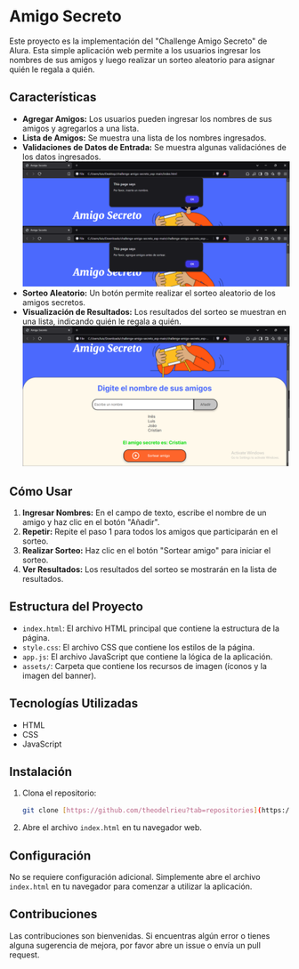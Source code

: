 # Amigo Secreto

Este proyecto es la implementación del "Challenge Amigo Secreto" de Alura. Esta simple aplicación web permite a los usuarios ingresar los nombres de sus amigos y luego realizar un sorteo aleatorio para asignar quién le regala a quién.

## Características

* **Agregar Amigos:** Los usuarios pueden ingresar los nombres de sus amigos y agregarlos a una lista.
* **Lista de Amigos:** Se muestra una lista de los nombres ingresados.
* **Validaciones de Datos de Entrada:** Se muestra algunas validaciónes de los datos ingresados.
  ![](/assets/InputValidation.png)
* **Sorteo Aleatorio:** Un botón permite realizar el sorteo aleatorio de los amigos secretos.
* **Visualización de Resultados:** Los resultados del sorteo se muestran en una lista, indicando quién le regala a quién.
  ![](/assets/SecretFriend.png)

## Cómo Usar

1.  **Ingresar Nombres:** En el campo de texto, escribe el nombre de un amigo y haz clic en el botón "Añadir".
2.  **Repetir:** Repite el paso 1 para todos los amigos que participarán en el sorteo.
3.  **Realizar Sorteo:** Haz clic en el botón "Sortear amigo" para iniciar el sorteo.
4.  **Ver Resultados:** Los resultados del sorteo se mostrarán en la lista de resultados.

## Estructura del Proyecto

* `index.html`: El archivo HTML principal que contiene la estructura de la página.
* `style.css`: El archivo CSS que contiene los estilos de la página.
* `app.js`: El archivo JavaScript que contiene la lógica de la aplicación.
* `assets/`: Carpeta que contiene los recursos de imagen (íconos y la imagen del banner).

## Tecnologías Utilizadas

* HTML
* CSS
* JavaScript

## Instalación

1.  Clona el repositorio:

    ```bash
    git clone [https://github.com/theodelrieu?tab=repositories](https://github.com/theodelrieu?tab=repositories)
    ```

2.  Abre el archivo `index.html` en tu navegador web.

## Configuración

No se requiere configuración adicional. Simplemente abre el archivo `index.html` en tu navegador para comenzar a utilizar la aplicación.

## Contribuciones

Las contribuciones son bienvenidas. Si encuentras algún error o tienes alguna sugerencia de mejora, por favor abre un issue o envía un pull request.
